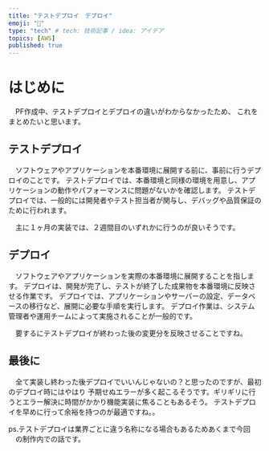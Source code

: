 ```yaml
---
title: "テストデプロイ　デプロイ"
emoji: "📑"
type: "tech" # tech: 技術記事 / idea: アイデア
topics: [AWS]
published: true
---
```

# はじめに
　PF作成中、テストデプロイとデプロイの違いがわからなかったため、
これをまとめたいと思います。

## テストデプロイ
　ソフトウェアやアプリケーションを本番環境に展開する前に、事前に行うデプロイのことです。
テストデプロイでは、本番環境と同様の環境を用意し、アプリケーションの動作やパフォーマンスに問題がないかを確認します。
テストデプロイでは、一般的には開発者やテスト担当者が関与し、デバッグや品質保証のために行われます。

　主に１ヶ月の実装では、２週間目のいずれかに行うのが良いそうです。

## デプロイ
　ソフトウェアやアプリケーションを実際の本番環境に展開することを指します。
デプロイは、開発が完了し、テストが終了した成果物を本番環境に反映させる作業です。
デプロイでは、アプリケーションやサーバーの設定、データベースの移行など、展開に必要な手順を実行します。
デプロイ作業は、システム管理者や運用チームによって実施されることが一般的です。

　要するにテストデプロイが終わった後の変更分を反映させることですね。

## 最後に
　全て実装し終わった後デプロイでいいんじゃないの？と思ったのですが、最初のデプロイ時にはやはり
予期せぬエラーが多く起こるそうです。ギリギリに行うとエラー解決に時間がかかり機能実装に焦ることもあるそう。
テストデプロイを早めに行って余裕を持つのが最適ですね。。

ps.テストデプロイは業界ごとに違う名称になる場合もあるためあくまで今回
　の制作内での話です。